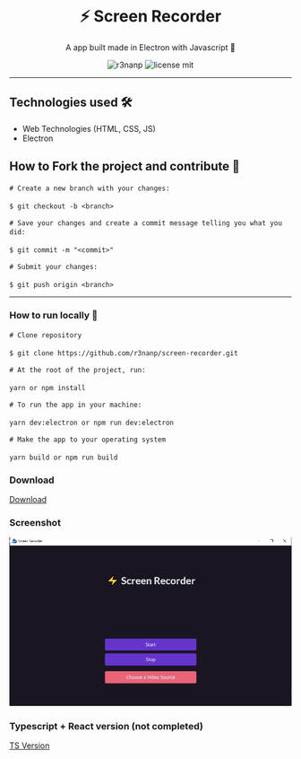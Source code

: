 <div align="center">

# ⚡ Screen Recorder

A app built made in Electron with Javascript 💖

</div>

<div align="center">

  ![r3nanp](https://img.shields.io/badge/r3nanp-screen--recorder-blue?style=for-the-badge&logo=electron)
  ![license mit](https://img.shields.io/github/license/r3nanp/screen-recorder?color=blue&label=LICENSE&logo=github&style=for-the-badge)

</div>

---
## Technologies used 🛠

- Web Technologies (HTML, CSS, JS)
- Electron

## How to Fork the project and contribute 💪

```
# Create a new branch with your changes:

$ git checkout -b <branch>
```

```
# Save your changes and create a commit message telling you what you did:

$ git commit -m "<commit>"
```

```
# Submit your changes:

$ git push origin <branch>
```
---

### How to run locally 🤔

```
# Clone repository

$ git clone https://github.com/r3nanp/screen-recorder.git
```

```
# At the root of the project, run:

yarn or npm install
```

```
# To run the app in your machine:

yarn dev:electron or npm run dev:electron
```

```
# Make the app to your operating system

yarn build or npm run build
```

### Download

<a href="https://github.com/r3nanp/screen-recorder/releases/tag/2.1">Download</a>

### Screenshot

  <img src="./.github/screenshot.png">

### Typescript + React version (not completed)

<a href="https://github.com/r3nanp/electron-typescript-screen-recorder">TS Version</a>
